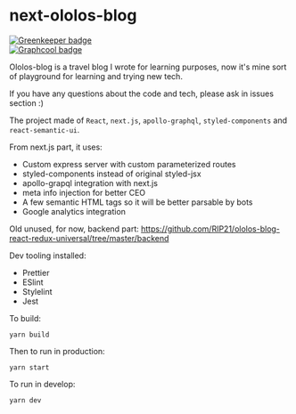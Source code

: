 # next-ololos-blog 

[![Greenkeeper badge](https://badges.greenkeeper.io/RIP21/next-ololos-blog.svg)](https://greenkeeper.io/)  
[![Graphcool badge](https://www.graph.cool/static/media/badge.2cbac90a.svg)](https://www.graph.cool/)

Ololos-blog is a travel blog I wrote for learning purposes, now it's mine sort of playground for learning and trying new tech.

If you have any questions about the code and tech, please ask in issues section :) 

The project made of `React`, `next.js`, `apollo-graphql`, `styled-components` and `react-semantic-ui`. 

From next.js part, it uses: 
- Custom express server with custom parameterized routes
- styled-components instead of original styled-jsx
- apollo-grapql integration with next.js
- meta info injection for better CEO
- A few semantic HTML tags so it will be better parsable by bots
- Google analytics integration


Old unused, for now, backend part: https://github.com/RIP21/ololos-blog-react-redux-universal/tree/master/backend

 
Dev tooling installed:
- Prettier
- ESlint
- Stylelint
- Jest

To build:
```
yarn build
```
Then to run in production:
```
yarn start
```

To run in develop:
```
yarn dev
```

